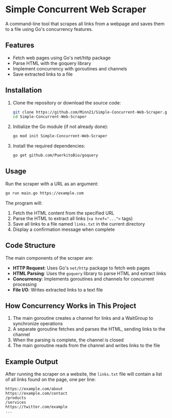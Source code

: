 # Simple Concurrent Web Scraper

A command-line tool that scrapes all links from a webpage and saves them to a file using Go's concurrency features.

## Features

- Fetch web pages using Go's net/http package
- Parse HTML with the goquery library
- Implement concurrency with goroutines and channels
- Save extracted links to a file

## Installation

1. Clone the repository or download the source code:
   ```bash
   git clone https://github.com/Minn21/Simple-Concurrent-Web-Scraper.git
   cd Simple-Concurrent-Web-Scraper
   ```

2. Initialize the Go module (if not already done):
   ```bash
   go mod init Simple-Concurrent-Web-Scraper
   ```

3. Install the required dependencies:
   ```bash
   go get github.com/PuerkitoBio/goquery
   ```

## Usage

Run the scraper with a URL as an argument:

```bash
go run main.go https://example.com
```

The program will:
1. Fetch the HTML content from the specified URL
2. Parse the HTML to extract all links (`<a href="...">` tags)
3. Save all links to a file named `links.txt` in the current directory
4. Display a confirmation message when complete

## Code Structure

The main components of the scraper are:

- **HTTP Request**: Uses Go's `net/http` package to fetch web pages
- **HTML Parsing**: Uses the `goquery` library to parse HTML and extract links
- **Concurrency**: Implements goroutines and channels for concurrent processing
- **File I/O**: Writes extracted links to a text file

## How Concurrency Works in This Project

1. The main goroutine creates a channel for links and a WaitGroup to synchronize operations
2. A separate goroutine fetches and parses the HTML, sending links to the channel
3. When the parsing is complete, the channel is closed
4. The main goroutine reads from the channel and writes links to the file

## Example Output

After running the scraper on a website, the `links.txt` file will contain a list of all links found on the page, one per line:

```
https://example.com/about
https://example.com/contact
/products
/services
https://twitter.com/example
...
```
